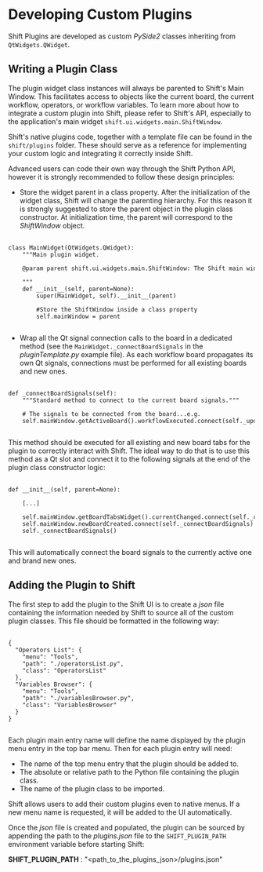 # Developing Custom Plugins

Shift Plugins are developed as custom *PySide2* classes inheriting from `QtWidgets.QWidget`.

## Writing a Plugin Class

The plugin widget class instances will always be parented to Shift's Main Window. This facilitates access to objects like the current board, the current workflow, operators, or workflow variables. To learn more about how to integrate a custom plugin into Shift, please refer to Shift's API, especially to the application's main widget `shift.ui.widgets.main.ShiftWindow`.

Shift's native plugins code, together with a template file can be found in the `shift/plugins` folder. These should serve as a reference for implementing your custom logic and integrating it correctly inside Shift.

Advanced users can code their own way through the Shift Python API, however it is strongly recommended to follow these design principles:

- Store the widget parent in a class property. After the initialization of the widget class, Shift will change the parenting hierarchy. For this reason it is strongly suggested to store the parent object in the plugin class constructor. At initialization time, the parent will correspond to the *ShiftWindow* object.

<pre>
  <code style="white-space: pre">
class MainWidget(QtWidgets.QWidget):
    """Main plugin widget.

    @param parent shift.ui.widgets.main.ShiftWindow: The Shift main window.

    """
    def __init__(self, parent=None):
        super(MainWidget, self).__init__(parent)

        #Store the ShiftWindow inside a class property
        self.mainWindow = parent
  </code>
</pre>

- Wrap all the Qt signal connection calls to the board in a dedicated method (see the `MainWidget._connectBoardSignals` in the *pluginTemplate.py* example file). As each workflow board propagates its own Qt signals, connections must be performed for all existing boards and new ones.

<pre>
  <code style="white-space: pre">
def _connectBoardSignals(self):
    """Standard method to connect to the current board signals."""

    # The signals to be connected from the board...e.g.
    self.mainWindow.getActiveBoard().workflowExecuted.connect(self._updateContent)
  </code>
</pre>

This method should be executed for all existing and new board tabs for the plugin to correctly interact with Shift. The ideal way to do that is to use this method as a Qt slot and connect it to the following signals at the end of the plugin class constructor logic:

<pre>
  <code style="white-space: pre">
def __init__(self, parent=None):

    [...]

    self.mainWindow.getBoardTabsWidget().currentChanged.connect(self._connectBoardSignals)
    self.mainWindow.newBoardCreated.connect(self._connectBoardSignals)
    self._connectBoardSignals()
  </code>
</pre>

This will automatically connect the board signals to the currently active one and brand new ones.

## Adding the Plugin to Shift

The first step to add the plugin to the Shift UI is to create a *json* file containing the information needed by Shift to source all of the custom plugin classes. This file should be formatted in the following way:

<pre>
  <code style="white-space: pre">
{
  "Operators List": {
    "menu": "Tools",
    "path": "./operatorsList.py",
    "class": "OperatorsList"
  },
  "Variables Browser": {
    "menu": "Tools",
    "path": "./variablesBrowser.py",
    "class": "VariablesBrowser"
  }
}
  </code>
</pre>

Each plugin main entry name will define the name displayed by the plugin menu entry in the top bar menu. Then for each plugin entry will need:

- The name of the top menu entry that the plugin should be added to.
- The absolute or relative path to the Python file containing the plugin class.
- The name of the plugin class to be imported.

Shift allows users to add their custom plugins even to native menus. If a new menu name is requested, it will be added to the UI automatically.

Once the *json* file is created and populated, the plugin can be sourced by appending the path to the *plugins.json* file to the `SHIFT_PLUGIN_PATH` environment variable before starting Shift:

**SHIFT_PLUGIN_PATH** : "<path_to_the_plugins_json>/plugins.json"
